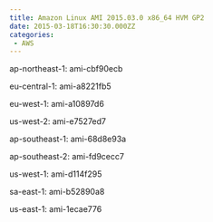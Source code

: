 ```yaml
---
title: Amazon Linux AMI 2015.03.0 x86_64 HVM GP2
date: 2015-03-18T16:30:30.000ZZ
categories:
 - AWS
---
```


ap-northeast-1: ami-cbf90ecb

eu-central-1: ami-a8221fb5

eu-west-1: ami-a10897d6

us-west-2: ami-e7527ed7

ap-southeast-1: ami-68d8e93a

ap-southeast-2: ami-fd9cecc7

us-west-1: ami-d114f295

sa-east-1: ami-b52890a8

us-east-1: ami-1ecae776

